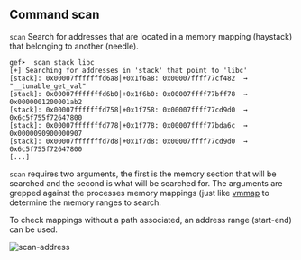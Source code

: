 ## Command scan ##

`scan` Search for addresses that are located in a memory mapping (haystack) that
belonging to another (needle).

```
gef➤  scan stack libc
[+] Searching for addresses in 'stack' that point to 'libc'
[stack]: 0x00007fffffffd6a8│+0x1f6a8: 0x00007ffff77cf482  →  "__tunable_get_val"
[stack]: 0x00007fffffffd6b0│+0x1f6b0: 0x00007ffff77bff78  →  0x0000001200001ab2
[stack]: 0x00007fffffffd758│+0x1f758: 0x00007ffff77cd9d0  →  0x6c5f755f72647800
[stack]: 0x00007fffffffd778│+0x1f778: 0x00007ffff77bda6c  →  0x0000090900000907
[stack]: 0x00007fffffffd7d8│+0x1f7d8: 0x00007ffff77cd9d0  →  0x6c5f755f72647800
[...]
```


`scan` requires two arguments, the first is the memory section that will be
searched and the second is what will be searched for. The arguments are grepped
against the processes memory mappings (just like [vmmap](./vmmap.md)
to determine the memory ranges to search.

To check mappings without a path associated, an address range (start-end) can be used.

![scan-address](https://i.imgur.com/ExJC2p7.png)